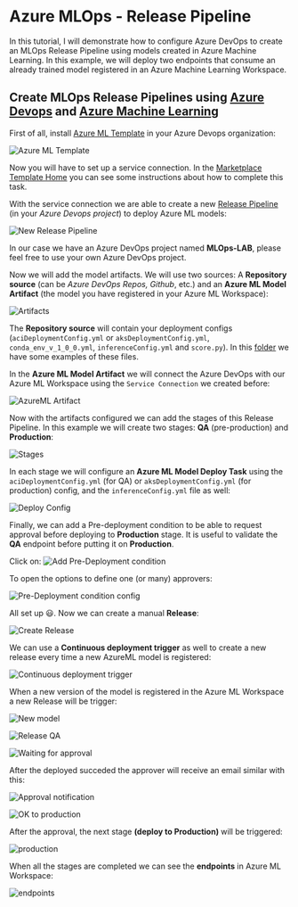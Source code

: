 # Azure MLOps - Release Pipeline
In this tutorial, I will demonstrate how to configure Azure DevOps to create an MLOps Release Pipeline using models created in Azure Machine Learning. In this example, we will deploy two endpoints that consume an already trained model registered in an Azure Machine Learning Workspace.

## Create MLOps Release Pipelines using [Azure Devops](https://dev.azure.com/) and [Azure Machine Learning](https://azure.microsoft.com/pt-br/services/machine-learning/)

First of all, install [Azure ML Template](https://marketplace.visualstudio.com/items?itemName=ms-air-aiagility.vss-services-azureml&targetId=09d19ee8-b94a-4f99-a763-11cc0fe1a111&utm_source=vstsproduct&utm_medium=ExtHubManageList) in your Azure Devops organization:  

![Azure ML Template](images/azureml-template.PNG?raw=true)

Now you will have to set up a service connection. In the [Marketplace Template Home](https://marketplace.visualstudio.com/items?itemName=ms-air-aiagility.vss-services-azureml&targetId=09d19ee8-b94a-4f99-a763-11cc0fe1a111&utm_source=vstsproduct&utm_medium=ExtHubManageList) you can see some instructions about how to complete this task.

With the service connection we are able to create a new [Release Pipeline](https://docs.microsoft.com/en-us/azure/devops/pipelines/release/?view=azure-devops) (in your *Azure Devops project*) to deploy Azure ML models:

![New Release Pipeline](images/new-release-pipeline.PNG?raw=true)

In our case we have an Azure DevOps project named **MLOps-LAB**, please feel free to use your own Azure DevOps project.

Now we will add the model artifacts. We will use two sources: A **Repository source** (can be *Azure DevOps Repos, Github*, etc.) and an **Azure ML Model Artifact** (the model you have registered in your Azure ML Workspace):

![Artifacts](images/artifacts.PNG?raw=true)

The **Repository source** will contain your deployment configs (`aciDeploymentConfig.yml` or `aksDeploymentConfig.yml`, `conda_env_v_1_0_0.yml`, `inferenceConfig.yml` and `score.py`). In this [folder](https://github.com/lfbraz/azure-mlops/tree/master/azureml/config) we have some examples of these files.  

In the **Azure ML Model Artifact** we will connect the Azure DevOps with our Azure ML Workspace using the `Service Connection` we created before:

![AzureML Artifact](images/add-azureml-artifact.jpg?raw=true)

Now with the artifacts configured we can add the stages of this Release Pipeline. In this example we will create two stages: **QA** (pre-production) and **Production**:

![Stages](images/stages.PNG?raw=true)

In each stage we will configure an **Azure ML Model Deploy Task** using the `aciDeploymentConfig.yml` (for QA) or `aksDeploymentConfig.yml` (for production) config, and the `inferenceConfig.yml` file as well:

![Deploy Config](images/azureml-deploy-task.PNG?raw=true)

Finally, we can add a Pre-deployment condition to be able to request approval before deploying to **Production** stage. It is useful to validate the **QA** endpoint before putting it on **Production**.

Click on:
![Add Pre-Deployment condition](images/add-pre-deployment-condition.PNG?raw=true)

To open the options to define one (or many) approvers:

![Pre-Deployment condition config](images/pre-deployment-condition-config.PNG?raw=true)

All set up 😃. Now we can create a manual **Release**:

![Create Release](images/create-release.PNG?raw=true)

We can use a **Continuous deployment trigger** as well to create a new release every time a new AzureML model is registered: 

![Continuous deployment trigger](images/continuous-deployment.PNG?raw=true)

When a new version of the model is registered in the Azure ML Workspace a new Release will be trigger:

![New model](images/new-registered-model.PNG?raw=true)

![Release QA](images/release-qa.PNG?raw=true)

![Waiting for approval](images/waiting-for-approval.PNG?raw=true)

After the deployed succeded the approver will receive an email similar with this:

![Approval notification](images/approver-notification.PNG?raw=true)

![OK to production](images/approval-OK.PNG?raw=true)

After the approval, the next stage **(deploy to Production)** will be triggered:

![production](images/release-prod.PNG?raw=true)

When all the stages are completed we can see the **endpoints** in Azure ML Workspace:

![endpoints](images/ml-endpoints.PNG?raw=true)
